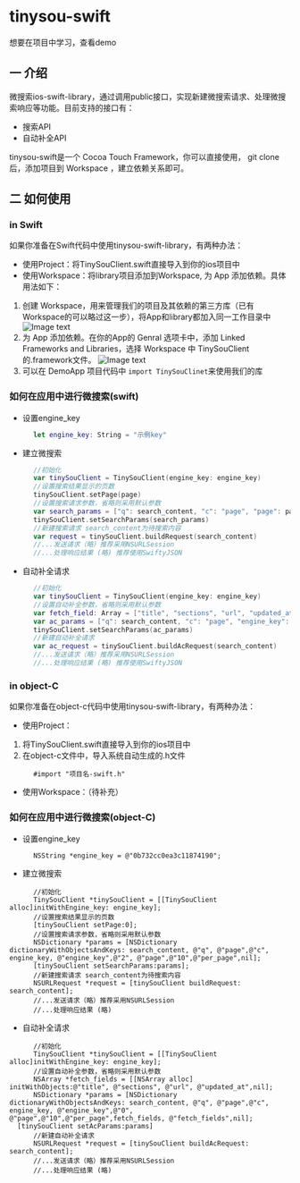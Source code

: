 # tinysou-swift
想要在项目中学习，查看demo

## 一 介绍
微搜索ios-swift-library，通过调用public接口，实现新建微搜索请求、处理微搜索响应等功能。目前支持的接口有：
* 搜索API
* 自动补全API

tinysou-swift是一个 Cocoa Touch Framework，你可以直接使用， git clone 后，添加项目到 Workspace ，建立依赖关系即可。

## 二 如何使用
### in Swift 
如果你准备在Swift代码中使用tinysou-swift-library，有两种办法：
* 使用Project：将TinySouClient.swift直接导入到你的ios项目中
* 使用Workspace：将library项目添加到Workspace, 为 App 添加依赖。具体用法如下：

1. 创建 Workspace，用来管理我们的项目及其依赖的第三方库（已有Workspace的可以略过这一步），将App和library都加入同一工作目录中
![Image text](https://github.com/wangyeming/tinysou-swift/blob/master/Pic/%E4%BB%8B%E7%BB%8D%E5%9B%BE%E7%89%871.png)
2. 为 App 添加依赖。在你的App的 Genral 选项卡中，添加 Linked Frameworks and Libraries，选择 Workspace 中 TinySouClient的.framework文件。
![Image text](https://github.com/wangyeming/tinysou-swift/blob/master/Pic/%E4%BB%8B%E7%BB%8D%E5%9B%BE%E7%89%872.png)
3. 可以在 DemoApp 项目代码中  ``` import TinySouClinet ```来使用我们的库

### 如何在应用中进行微搜索(swift)
* 设置engine_key
``` swift
      let engine_key: String = "示例key" 
```
* 建立微搜索
``` swift
      //初始化
      var tinySouClient = TinySouClient(engine_key: engine_key) 
      //设置搜索结果显示的页数
      tinySouClient.setPage(page)
      //设置搜索请求参数，省略则采用默认参数
      var search_params = ["q": search_content, "c": "page", "page": page, "engine_key": EngineKey, "per_page": 10]           as [String: AnyObject]
      tinySouClient.setSearchParams(search_params)
      //新建搜索请求 search_content为待搜索内容
      var request = tinySouClient.buildRequest(search_content)
      //...发送请求（略）推荐采用NSURLSession
      //...处理响应结果 (略) 推荐使用SwiftyJSON
```
* 自动补全请求
``` swift
      //初始化
      var tinySouClient = TinySouClient(engine_key: engine_key) 
      //设置自动补全参数，省略则采用默认参数
      var fetch_field: Array = ["title", "sections", "url", "updated_at"]
      var ac_params = ["q": search_content, "c": "page", "engine_key": EngineKey, "per_page": 10, "fetch_fields":            fetch_field] as [String: AnyObject]
      tinySouClient.setSearchParams(ac_params)
      //新建自动补全请求
      var ac_request = tinySouClient.buildAcRequest(search_content)
      //...发送请求（略）推荐采用NSURLSession
      //...处理响应结果 (略) 推荐使用SwiftyJSON
```
### in object-C
如果你准备在object-c代码中使用tinysou-swift-library，有两种办法：
* 使用Project：

1. 将TinySouClient.swift直接导入到你的ios项目中
2. 在object-c文件中，导入系统自动生成的.h文件
``` 
      #import "项目名-swift.h"
```
* 使用Workspace：（待补充）

### 如何在应用中进行微搜索(object-C)
* 设置engine_key
``` 
      NSString *engine_key = @"0b732cc0ea3c11874190"; 
```
* 建立微搜索
``` 
      //初始化
      TinySouClient *tinySouClient = [[TinySouClient alloc]initWithEngine_key: engine_key]; 
      //设置搜索结果显示的页数
      [tinySouClient setPage:0];
      //设置搜索请求参数，省略则采用默认参数
      NSDictionary *params = [NSDictionary dictionaryWithObjectsAndKeys: search_content, @"q", @"page",@"c", engine_key, @"engine_key",@"2", @"page",@"10",@"per_page",nil];
      [tinySouClient setSearchParams:params];
      //新建搜索请求 search_content为待搜索内容
      NSURLRequest *request = [tinySouClient buildRequest: search_content];
      //...发送请求（略）推荐采用NSURLSession
      //...处理响应结果 (略)
```
* 自动补全请求
``` 
      //初始化
      TinySouClient *tinySouClient = [[TinySouClient alloc]initWithEngine_key: engine_key]; 
      //设置自动补全参数，省略则采用默认参数
      NSArray *fetch_fields = [[NSArray alloc] initWithObjects:@"title", @"sections", @"url", @"updated_at",nil];
      NSDictionary *params = [NSDictionary dictionaryWithObjectsAndKeys: search_content, @"q", @"page",@"c", engine_key, @"engine_key",@"0", @"page",@"10",@"per_page",fetch_fields, @"fetch_fields",nil];
  [tinySouClient setAcParams:params]
      //新建自动补全请求
      NSURLRequest *request = [tinySouClient buildAcRequest: search_content];
      //...发送请求（略）推荐采用NSURLSession
      //...处理响应结果 (略) 
```
